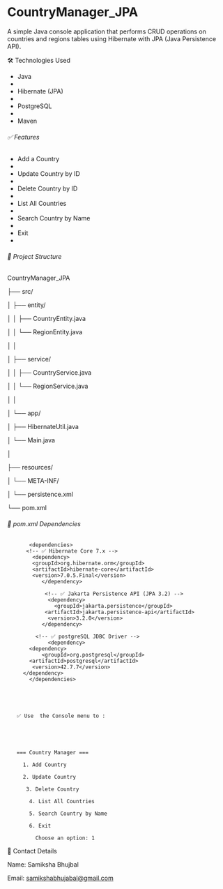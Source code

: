 # CountryManager_JPA


 A simple Java console application that performs CRUD operations on countries and regions tables using Hibernate with JPA (Java Persistence API).





🛠️ Technologies Used



* Java
* 
* Hibernate (JPA)
* 
* PostgreSQL
* 
* Maven





###### ✅ Features



* Add a Country
* 
* Update Country by ID
* 
* Delete Country by ID
* 
* List All Countries
* 
* Search Country by Name
* 
* Exit
* 







###### 🔧  Project Structure



CountryManager\_JPA

├── src/

│     ├── entity/

│     │     ├── CountryEntity.java

│     │     └── RegionEntity.java

│     │

│     ├── service/

│     │    ├── CountryService.java

│     │    └── RegionService.java

│     │

│     └── app/

│         ├── HibernateUtil.java

│         └── Main.java

│   

├── resources/ 

│       └── META-INF/

│             └── persistence.xml

└── pom.xml





###### 📄 pom.xml Dependencies


           <dependencies>
          <!-- ✅ Hibernate Core 7.x -->
            <dependency>
            <groupId>org.hibernate.orm</groupId>
            <artifactId>hibernate-core</artifactId>
            <version>7.0.5.Final</version>
               </dependency>

                <!-- ✅ Jakarta Persistence API (JPA 3.2) -->
                 <dependency>
                   <groupId>jakarta.persistence</groupId>
                <artifactId>jakarta.persistence-api</artifactId>
                 <version>3.2.0</version>
               </dependency>
               
             <!-- ✅ postgreSQL JDBC Driver -->
                 <dependency>
           <dependency>
               <groupId>org.postgresql</groupId>
           <artifactId>postgresql</artifactId>
            <version>42.7.7</version>
         </dependency>
           </dependencies>





       ✅ Use  the Console menu to : 





       === Country Manager ===

         1. Add Country

         2. Update Country

          3. Delete Country

           4. List All Countries

           5. Search Country by Name

           6. Exit

             Choose an option: 1




📌 Contact Details

Name: Samiksha Bhujbal

Email: samikshabhujabal@gmail.com

